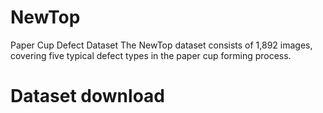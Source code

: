 # NewTop
Paper Cup Defect Dataset
The NewTop dataset consists of 1,892 images, covering five typical defect types in the paper cup forming process.
# Dataset download

